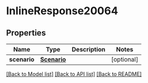 # InlineResponse20064

## Properties
Name | Type | Description | Notes
------------ | ------------- | ------------- | -------------
**scenario** | [**Scenario**](Scenario.md) |  | [optional] 

[[Back to Model list]](../README.md#documentation-for-models) [[Back to API list]](../README.md#documentation-for-api-endpoints) [[Back to README]](../README.md)

